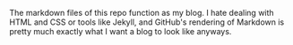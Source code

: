 The markdown files of this repo function as my blog. I hate dealing with HTML and CSS or tools like Jekyll, and GitHub's rendering of Markdown is pretty much exactly what I want a blog to look like anyways. 
